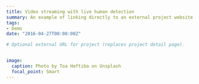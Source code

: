 ```yaml
---
title: Video streaming with live human detection
summary: An example of linking directly to an external project website 
tags:
- Demo
date: "2016-04-27T00:00:00Z"

# Optional external URL for project (replaces project detail page).


image:
  caption: Photo by Toa Heftiba on Unsplash
  focal_point: Smart
---
```


